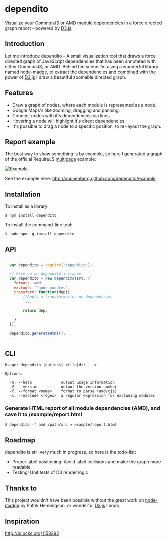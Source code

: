 dependito
===========

Visualize your CommonJS or AMD module dependencies in a force directed graph report - powered by [D3.js](http://d3js.org/).

Introduction
-------------

Let me introduce dependito - A small visualization tool that draws a force directed graph of JavaScript dependencies that has been annotated with either CommonJS, or AMD. Behind the scene I’m using a wonderful library named [node-madge](https://github.com/pahen/node-madge/), to extract the dependencies and combined with the power of [D3.js](http://d3js.org/) I draw a beautiful zoomable directed graph.

Features
-------------
- Draw a graph of nodes, where each module is represented as a node.
- Google Maps's like zooming, dragging and panning.
- Connect nodes with it's dependencies via lines.
- Hovering a node will highlight it's direct dependencies.
- It's possible to drag a node to a specific position, to re-layout the graph.

Report example
-------

The best way to show something is by example, so here I generated a graph of the official RequireJS [multipage](https://github.com/requirejs/example-multipage) example:

![Example](https://raw.github.com/auchenberg/dependito/gh-pages/example/dependito.jpg)

See the example here: http://auchenberg.github.com/dependito/example

Installation
------------
To install as a library:

    $ npm install dependito

To install the command-line tool:

    $ sudo npm -g install dependito

API
---
```JavaScript

  var dependito = require('dependito');

  // Fire up an dependito instance
  var dependito = new dependito(src, {
    format: 'amd',
    exclude: '^node_modules',
    transform: function(dep){
        //Apply a transformation on dependencies
        ....

        return dep;

    }
  });

  dependito.generateHtml();
  ...
```

CLI
---
    Usage: dependito [options] <file|dir ...>

    Options:

      -h, --help             output usage information
      -V, --version          output the version number
      -f, --format <name>    format to parse (amd/cjs)
      -x, --exclude <regex>  a regular expression for excluding modules

### Generate HTML report of all module dependencies (AMD), and save it to /example/report.html

    $ dependito -f amd /path/src > example/report.html

Roadmap
-------
dependito is still very much in progress, so here is the todo-list:

- Proper label positioning: Avoid label collisions and make the graph more readable.
- Testing! Unit tests of D3 render logic

Thanks to
-----------
This project wouldn't have been possible without the great work on [node-madge](https://github.com/pahen/node-madge/) by Patrik Henningson, or wonderful [D3.js](http://d3js.org/) library.


Inspiration
-----------
http://bl.ocks.org/1153292
